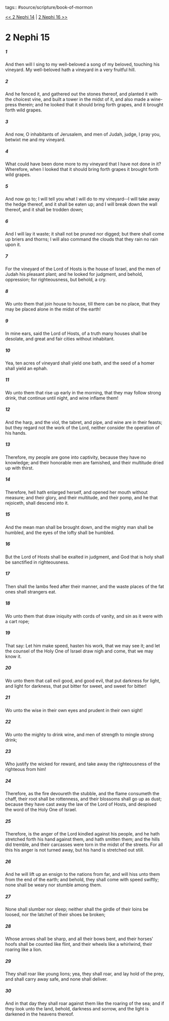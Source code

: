 tags:: #source/scripture/book-of-mormon

[<< 2 Nephi 14](source/scripture/book-of-mormon/02_2_Nephi/2_Nephi_14.md) | [2 Nephi 16 >>](source/scripture/book-of-mormon/02_2_Nephi/2_Nephi_16.md)

# 2 Nephi 15

##### 1

And then will I sing to my well-beloved a song of my beloved, touching his vineyard. My well-beloved hath a vineyard in a very fruitful hill.

##### 2

And he fenced it, and gathered out the stones thereof, and planted it with the choicest vine, and built a tower in the midst of it, and also made a wine-press therein; and he looked that it should bring forth grapes, and it brought forth wild grapes.

##### 3

And now, O inhabitants of Jerusalem, and men of Judah, judge, I pray you, betwixt me and my vineyard.

##### 4

What could have been done more to my vineyard that I have not done in it? Wherefore, when I looked that it should bring forth grapes it brought forth wild grapes.

##### 5

And now go to; I will tell you what I will do to my vineyard--I will take away the hedge thereof, and it shall be eaten up; and I will break down the wall thereof, and it shall be trodden down;

##### 6

And I will lay it waste; it shall not be pruned nor digged; but there shall come up briers and thorns; I will also command the clouds that they rain no rain upon it.

##### 7

For the vineyard of the Lord of Hosts is the house of Israel, and the men of Judah his pleasant plant; and he looked for judgment, and behold, oppression; for righteousness, but behold, a cry.

##### 8

Wo unto them that join house to house, till there can be no place, that they may be placed alone in the midst of the earth!

##### 9

In mine ears, said the Lord of Hosts, of a truth many houses shall be desolate, and great and fair cities without inhabitant.

##### 10

Yea, ten acres of vineyard shall yield one bath, and the seed of a homer shall yield an ephah.

##### 11

Wo unto them that rise up early in the morning, that they may follow strong drink, that continue until night, and wine inflame them!

##### 12

And the harp, and the viol, the tabret, and pipe, and wine are in their feasts; but they regard not the work of the Lord, neither consider the operation of his hands.

##### 13

Therefore, my people are gone into captivity, because they have no knowledge; and their honorable men are famished, and their multitude dried up with thirst.

##### 14

Therefore, hell hath enlarged herself, and opened her mouth without measure; and their glory, and their multitude, and their pomp, and he that rejoiceth, shall descend into it.

##### 15

And the mean man shall be brought down, and the mighty man shall be humbled, and the eyes of the lofty shall be humbled.

##### 16

But the Lord of Hosts shall be exalted in judgment, and God that is holy shall be sanctified in righteousness.

##### 17

Then shall the lambs feed after their manner, and the waste places of the fat ones shall strangers eat.

##### 18

Wo unto them that draw iniquity with cords of vanity, and sin as it were with a cart rope;

##### 19

That say: Let him make speed, hasten his work, that we may see it; and let the counsel of the Holy One of Israel draw nigh and come, that we may know it.

##### 20

Wo unto them that call evil good, and good evil, that put darkness for light, and light for darkness, that put bitter for sweet, and sweet for bitter!

##### 21

Wo unto the wise in their own eyes and prudent in their own sight!

##### 22

Wo unto the mighty to drink wine, and men of strength to mingle strong drink;

##### 23

Who justify the wicked for reward, and take away the righteousness of the righteous from him!

##### 24

Therefore, as the fire devoureth the stubble, and the flame consumeth the chaff, their root shall be rottenness, and their blossoms shall go up as dust; because they have cast away the law of the Lord of Hosts, and despised the word of the Holy One of Israel.

##### 25

Therefore, is the anger of the Lord kindled against his people, and he hath stretched forth his hand against them, and hath smitten them; and the hills did tremble, and their carcasses were torn in the midst of the streets. For all this his anger is not turned away, but his hand is stretched out still.

##### 26

And he will lift up an ensign to the nations from far, and will hiss unto them from the end of the earth; and behold, they shall come with speed swiftly; none shall be weary nor stumble among them.

##### 27

None shall slumber nor sleep; neither shall the girdle of their loins be loosed, nor the latchet of their shoes be broken;

##### 28

Whose arrows shall be sharp, and all their bows bent, and their horses' hoofs shall be counted like flint, and their wheels like a whirlwind, their roaring like a lion.

##### 29

They shall roar like young lions; yea, they shall roar, and lay hold of the prey, and shall carry away safe, and none shall deliver.

##### 30

And in that day they shall roar against them like the roaring of the sea; and if they look unto the land, behold, darkness and sorrow, and the light is darkened in the heavens thereof.
